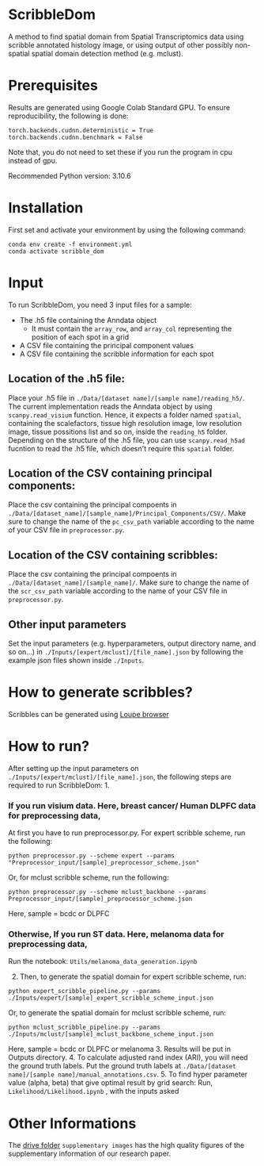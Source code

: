 # ScribbleDom
A method to find spatial domain from Spatial Transcriptomics data using scribble annotated histology image, or using 
output of other possibly non-spatial spatial domain detection method (e.g. mclust).

# Prerequisites
Results are generated using Google Colab Standard GPU. To ensure reproducibility, the following is done:
```
torch.backends.cudnn.deterministic = True
torch.backends.cudnn.benchmark = False
```
Note that, you do not need to set these if you run the program in cpu instead of gpu.

Recommended Python version: 3.10.6

# Installation
First set and activate your environment by using the following command:
```
conda env create -f environment.yml
conda activate scribble_dom
```

# Input
To run ScribbleDom, you need 3 input files for a sample:
 - The .h5 file containing the Anndata object
    - It must contain the ```array_row```, and ```array_col``` representing the position of each spot in a grid
 - A CSV file containing the principal component values
 - A CSV file containing the scribble information for each spot

## Location of the .h5 file:
Place your .h5 file in ```./Data/[dataset name]/[sample name]/reading_h5/```. The current implementation reads the Anndata object
by using ```scanpy.read_visium``` function. Hence, it expects a folder named ```spatial```, containing the scalefactors, tissue high 
resolution image, low resolution image, tissue possitions list and so on, inside the ```reading_h5``` folder. Depending on the 
structure of the .h5 file, you can use ```scanpy.read_h5ad``` fucntion to read the .h5 file, which doesn't require this ```spatial``` folder.

## Location of the CSV containing principal components:
Place the csv containing the principal compoents in ```./Data/[dataset_name]/[sample_name]/Principal_Components/CSV/```.
Make sure to change the name of the ```pc_csv_path``` variable according to the name of your CSV file in ```preprocessor.py```.

## Location of the CSV containing scribbles:
Place the csv containing the principal compoents in ```./Data/[dataset_name]/[sample_name]/```.
Make sure to change the name of the ```scr_csv_path``` variable according to the name of your CSV file in ```preprocessor.py```.

## Other input parameters
Set the input parameters (e.g. hyperparameters, output directory name, and so on...) in ```./Inputs/[expert/mclust]/[file_name].json``` by following the example json files shown inside ```./Inputs```.

# How to generate scribbles?
Scribbles can be generated using [Loupe browser](https://support.10xgenomics.com/single-cell-gene-expression/software/visualization/latest/what-is-loupe-cell-browser)

# How to run?
After setting up the input parameters on ```./Inputs/[expert/mclust]/[file_name].json```, the following steps are required to run ScribbleDom:
1. 
### If you run visium data. Here, breast cancer/ Human DLPFC data for preprocessing data,  
At first you have to run preprocessor.py. For expert scribble scheme, run the following:
```
python preprocessor.py --scheme expert --params "Preprocessor_input/[sample]_preprocessor_scheme.json"
```
Or, for mclust scribble scheme, run the following:
```
python preprocessor.py --scheme mclust_backbone --params Preprocessor_input/[sample]_preprocessor_scheme.json
```  
Here, sample = bcdc or DLPFC  
### Otherwise, If you run ST data. Here, melanoma data for preprocessing data,  
Run the notebook: ```Utils/melanoma_data_generation.ipynb```

2. Then, to generate the spatial domain for expert scribble scheme, run:
```
python expert_scribble_pipeline.py --params ./Inputs/expert/[sample]_expert_scribble_scheme_input.json
```
Or, to generate the spatial domain for mclust scribble scheme, run:
```
python mclust_scribble_pipeline.py --params ./Inputs/mclust/[sample]_mclust_backbone_scheme_input.json
```
Here, sample = bcdc or DLPFC or melanoma
3. Results will be put in Outputs directory.
4. To calculate adjusted rand index (ARI), you will need the ground truth labels. Put the ground truth labels at ```./Data/[dataset name]/[sample name]/manual_annotations.csv```.
5. To find hyper parameter value (alpha, beta) that give optimal result by grid search: 
Run, ```Likelihood/Likelihood.ipynb``` , with the inputs asked

# Other Informations
The [drive folder](https://drive.google.com/drive/folders/1yVen1YkzbS408AW2r29Kh6dKF_gtJQHu?usp=sharing) ```supplementary images``` has the high quality figures of the supplementary information of our research paper.

